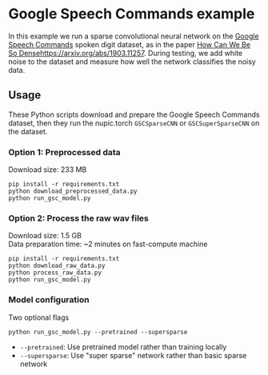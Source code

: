 # Google Speech Commands example

In this example we run a sparse convolutional neural network on the
[Google Speech Commands](https://arxiv.org/abs/1804.03209) spoken
digit dataset, as in the paper
[How Can We Be So Dense]()https://arxiv.org/abs/1903.11257. During
testing, we add white noise to the dataset and measure how well the
network classifies the noisy data.

## Usage

These Python scripts download and prepare the Google Speech Commands
dataset, then they run the nupic.torch `GSCSparseCNN` or
`GSCSuperSparseCNN` on the dataset.

### Option 1: Preprocessed data

Download size: 233 MB

```
pip install -r requirements.txt
python download_preprocessed_data.py
python run_gsc_model.py
```

### Option 2: Process the raw wav files

Download size: 1.5 GB \
Data preparation time: ~2 minutes on fast-compute machine

```
pip install -r requirements.txt
python download_raw_data.py
python process_raw_data.py
python run_gsc_model.py
```

### Model configuration

Two optional flags

```
python run_gsc_model.py --pretrained --supersparse
```

- `--pretrained`: Use pretrained model rather than training locally
- `--supersparse`: Use "super sparse" network rather than basic sparse network
